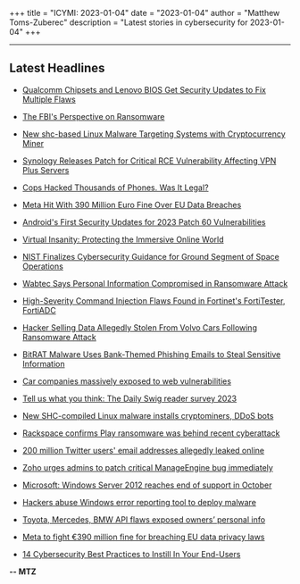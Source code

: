 +++
title = "ICYMI: 2023-01-04"
date = "2023-01-04"
author = "Matthew Toms-Zuberec"
description = "Latest stories in cybersecurity for 2023-01-04"
+++

---------------------------------------------------------------------------
## Latest Headlines
- [Qualcomm Chipsets and Lenovo BIOS Get Security Updates to Fix Multiple Flaws](https://thehackernews.com/2023/01/qualcomm-chipsets-and-lenovo-bios-get.html)

- [The FBI's Perspective on Ransomware](https://thehackernews.com/2023/01/the-fbis-perspective-on-ransomware.html)

- [New shc-based Linux Malware Targeting Systems with Cryptocurrency Miner](https://thehackernews.com/2023/01/new-shc-based-linux-malware-targeting.html)

- [Synology Releases Patch for Critical RCE Vulnerability Affecting VPN Plus Servers](https://thehackernews.com/2023/01/synology-releases-patch-for-critical.html)

- [Cops Hacked Thousands of Phones. Was It Legal?](https://www.wired.com/story/encrochat-phone-police-hacking-encryption-drugs/)

- [Meta Hit With 390 Million Euro Fine Over EU Data Breaches](https://www.securityweek.com/meta-hit-390-million-euro-fine-over-eu-data-breaches)

- [Android's First Security Updates for 2023 Patch 60 Vulnerabilities](https://www.securityweek.com/androids-first-security-updates-2023-patch-60-vulnerabilities)

- [Virtual Insanity: Protecting the Immersive Online World](https://www.securityweek.com/virtual-insanity-protecting-immersive-online-world)

- [NIST Finalizes Cybersecurity Guidance for Ground Segment of Space Operations](https://www.securityweek.com/nist-finalizes-cybersecurity-guidance-ground-segment-space-operations)

- [Wabtec Says Personal Information Compromised in Ransomware Attack](https://www.securityweek.com/wabtec-says-personal-information-compromised-ransomware-attack)

- [High-Severity Command Injection Flaws Found in Fortinet's FortiTester, FortiADC](https://www.securityweek.com/high-severity-command-injection-flaws-found-fortinets-fortitester-fortiadc)

- [Hacker Selling Data Allegedly Stolen From Volvo Cars Following Ransomware Attack](https://www.securityweek.com/hacker-selling-data-allegedly-stolen-volvo-cars-following-ransomware-attack)

- [BitRAT Malware Uses Bank-Themed Phishing Emails to Steal Sensitive Information](https://cybersecuritynews.com/bitrat-malware-uses-phishing-emails/)

- [Car companies massively exposed to web vulnerabilities](https://portswigger.net/daily-swig/car-companies-massively-exposed-to-web-vulnerabilities)

- [Tell us what you think: The Daily Swig reader survey 2023](https://portswigger.net/daily-swig/tell-us-what-you-think-the-daily-swig-reader-survey-2023)

- [New SHC-compiled Linux malware installs cryptominers, DDoS bots](https://www.bleepingcomputer.com/news/security/new-shc-compiled-linux-malware-installs-cryptominers-ddos-bots/)

- [Rackspace confirms Play ransomware was behind recent cyberattack](https://www.bleepingcomputer.com/news/security/rackspace-confirms-play-ransomware-was-behind-recent-cyberattack/)

- [200 million Twitter users' email addresses allegedly leaked online](https://www.bleepingcomputer.com/news/security/200-million-twitter-users-email-addresses-allegedly-leaked-online/)

- [Zoho urges admins to patch critical ManageEngine bug immediately](https://www.bleepingcomputer.com/news/security/zoho-urges-admins-to-patch-critical-manageengine-bug-immediately/)

- [Microsoft: Windows Server 2012 reaches end of support in October](https://www.bleepingcomputer.com/news/microsoft/microsoft-windows-server-2012-reaches-end-of-support-in-october/)

- [Hackers abuse Windows error reporting tool to deploy malware](https://www.bleepingcomputer.com/news/security/hackers-abuse-windows-error-reporting-tool-to-deploy-malware/)

- [Toyota, Mercedes, BMW API flaws exposed owners’ personal info](https://www.bleepingcomputer.com/news/security/toyota-mercedes-bmw-api-flaws-exposed-owners-personal-info/)

- [Meta to fight €390 million fine for breaching EU data privacy laws](https://www.bleepingcomputer.com/news/security/meta-to-fight-390-million-fine-for-breaching-eu-data-privacy-laws/)

- [14 Cybersecurity Best Practices to Instill In Your End-Users](https://www.bleepingcomputer.com/news/security/14-cybersecurity-best-practices-to-instill-in-your-end-users/)

**-- MTZ**